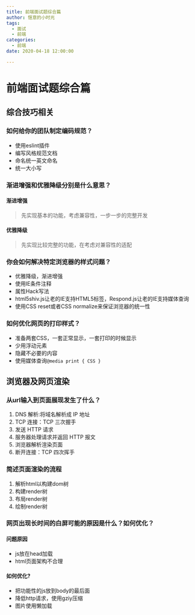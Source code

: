 ```yaml
---
title: 前端面试题综合篇
author: 惬意的小时光
tags:
  - 面试
  - 前端
categories:
  - 前端
date: 2020-04-18 12:00:00

---
```


<Boxx/>

# 前端面试题综合篇

## 综合技巧相关

### 如何给你的团队制定编码规范？

- 使用eslint插件
- 编写风格规范文档
- 命名统一英文命名
- 统一大小写

### 渐进增强和优雅降级分别是什么意思？

#### 渐进增强

> 先实现基本的功能，考虑兼容性，一步一步的完整开发

#### 优雅降级

> 先实现比较完整的功能，在考虑对兼容性的适配

### 你会如何解决特定浏览器的样式问题？

- 优雅降级，渐进增强
- 使用IE条件注释
- 属性Hack写法
- html5shiv.js让老的IE支持HTML5标签，Respond.js让老的IE支持媒体查询
- 使用CSS reset或者CSS normalize来保证浏览器的统一性

### 如何优化网页的打印样式？

- 准备两套CSS，一套正常显示，一套打印的时候显示
- 少用浮动元素
- 隐藏不必要的内容
- 使用媒体查询`@media print { CSS }`

## 浏览器及网页渲染

### 从url输入到页面展现发生了什么？

1. DNS 解析:将域名解析成 IP 地址
2. TCP 连接：TCP 三次握手
3. 发送 HTTP 请求
4. 服务器处理请求并返回 HTTP 报文
5. 浏览器解析渲染页面
6. 断开连接：TCP 四次挥手

### 简述页面渲染的流程

1. 解析html以构建dom树
2. 构建render树 
3. 布局render树 
4. 绘制render树

### 网页出现长时间的白屏可能的原因是什么？如何优化？

#### 问题原因

- js放在head加载
- html页面架构不合理

#### 如何优化?

- 把功能性的js放到body的最后面
- 降低http请求，使用gziy压缩
- 图片使用懒加载



<Vssue :title="$title" />